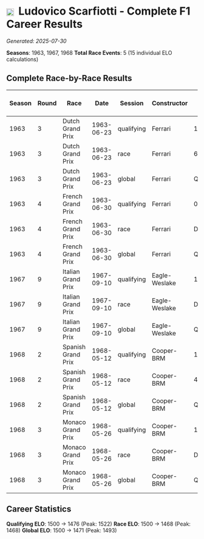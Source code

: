# <img src="https://upload.wikimedia.org/wikipedia/commons/0/03/Flag_of_Italy.svg" alt="Italy" width="20" height="auto" style="vertical-align: middle; margin-right: 5px;" onerror="this.outerHTML='🇮🇹'; this.style.marginRight='5px';"/> Ludovico Scarfiotti - Complete F1 Career Results

*Generated: 2025-07-30*

**Seasons**: 1963, 1967, 1968
**Total Race Events**: 5 (15 individual ELO calculations)

## Complete Race-by-Race Results

| Season | Round | Race | Date | Session | Constructor | Position | Starting ELO | ELO Change | Final ELO | Teammate | Teammate Position | Teammate Starting ELO | Teammate ELO Change | Teammate Final ELO |
|--------|-------|------|------|---------|-------------|----------|--------------|------------|-----------|----------|-------------------|----------------------|---------------------|-------------------|
| 1963 | 3 | Dutch Grand Prix | 1963-06-23 | qualifying | Ferrari | 11 | 1500 | -23 | 1477 | <img src="https://upload.wikimedia.org/wikipedia/commons/thumb/8/83/Flag_of_the_United_Kingdom_%283-5%29.svg/512px-Flag_of_the_United_Kingdom_%283-5%29.svg.png?20250726143817" alt="United Kingdom" width="20" height="auto" style="vertical-align: middle; margin-right: 5px;" onerror="this.outerHTML='🇬🇧'; this.style.marginRight='5px';"/> John Surtees | 5 | N/A | N/A | N/A |
| 1963 | 3 | Dutch Grand Prix | 1963-06-23 | race | Ferrari | 6 | 1500 | -32 | 1468 | <img src="https://upload.wikimedia.org/wikipedia/commons/thumb/8/83/Flag_of_the_United_Kingdom_%283-5%29.svg/512px-Flag_of_the_United_Kingdom_%283-5%29.svg.png?20250726143817" alt="United Kingdom" width="20" height="auto" style="vertical-align: middle; margin-right: 5px;" onerror="this.outerHTML='🇬🇧'; this.style.marginRight='5px';"/> John Surtees | 3 | N/A | N/A | N/A |
| 1963 | 3 | Dutch Grand Prix | 1963-06-23 | global | Ferrari | Q:11/R:6 | 1500 | -29 | 1471 | <img src="https://upload.wikimedia.org/wikipedia/commons/thumb/8/83/Flag_of_the_United_Kingdom_%283-5%29.svg/512px-Flag_of_the_United_Kingdom_%283-5%29.svg.png?20250726143817" alt="United Kingdom" width="20" height="auto" style="vertical-align: middle; margin-right: 5px;" onerror="this.outerHTML='🇬🇧'; this.style.marginRight='5px';"/> John Surtees | Q:5/R:3 | N/A | N/A | N/A |
| 1963 | 4 | French Grand Prix | 1963-06-30 | qualifying | Ferrari | 0 | 1477 | +45 | 1522 | <img src="https://upload.wikimedia.org/wikipedia/commons/thumb/8/83/Flag_of_the_United_Kingdom_%283-5%29.svg/512px-Flag_of_the_United_Kingdom_%283-5%29.svg.png?20250726143817" alt="United Kingdom" width="20" height="auto" style="vertical-align: middle; margin-right: 5px;" onerror="this.outerHTML='🇬🇧'; this.style.marginRight='5px';"/> John Surtees | 4 | N/A | N/A | N/A |
| 1963 | 4 | French Grand Prix | 1963-06-30 | race | Ferrari | DNF | 1468 | N/A | 1468 | <img src="https://upload.wikimedia.org/wikipedia/commons/thumb/8/83/Flag_of_the_United_Kingdom_%283-5%29.svg/512px-Flag_of_the_United_Kingdom_%283-5%29.svg.png?20250726143817" alt="United Kingdom" width="20" height="auto" style="vertical-align: middle; margin-right: 5px;" onerror="this.outerHTML='🇬🇧'; this.style.marginRight='5px';"/> John Surtees | DNF | N/A | N/A | N/A |
| 1963 | 4 | French Grand Prix | 1963-06-30 | global | Ferrari | Q:0/R:DNF | 1471 | +14 | 1484 | <img src="https://upload.wikimedia.org/wikipedia/commons/thumb/8/83/Flag_of_the_United_Kingdom_%283-5%29.svg/512px-Flag_of_the_United_Kingdom_%283-5%29.svg.png?20250726143817" alt="United Kingdom" width="20" height="auto" style="vertical-align: middle; margin-right: 5px;" onerror="this.outerHTML='🇬🇧'; this.style.marginRight='5px';"/> John Surtees | Q:4/R:DNF | N/A | N/A | N/A |
| 1967 | 9 | Italian Grand Prix | 1967-09-10 | qualifying | Eagle-Weslake | 10 | 1500 | -25 | 1475 | <img src="https://upload.wikimedia.org/wikipedia/commons/a/a4/Flag_of_the_United_States.svg" alt="United States" width="20" height="auto" style="vertical-align: middle; margin-right: 5px;" onerror="this.outerHTML='🇺🇸'; this.style.marginRight='5px';"/> Dan Gurney | 5 | N/A | N/A | N/A |
| 1967 | 9 | Italian Grand Prix | 1967-09-10 | race | Eagle-Weslake | DNF | 1500 | N/A | 1500 | <img src="https://upload.wikimedia.org/wikipedia/commons/a/a4/Flag_of_the_United_States.svg" alt="United States" width="20" height="auto" style="vertical-align: middle; margin-right: 5px;" onerror="this.outerHTML='🇺🇸'; this.style.marginRight='5px';"/> Dan Gurney | DNF | N/A | N/A | N/A |
| 1967 | 9 | Italian Grand Prix | 1967-09-10 | global | Eagle-Weslake | Q:10/R:DNF | 1500 | -7 | 1493 | <img src="https://upload.wikimedia.org/wikipedia/commons/a/a4/Flag_of_the_United_States.svg" alt="United States" width="20" height="auto" style="vertical-align: middle; margin-right: 5px;" onerror="this.outerHTML='🇺🇸'; this.style.marginRight='5px';"/> Dan Gurney | Q:5/R:DNF | N/A | N/A | N/A |
| 1968 | 2 | Spanish Grand Prix | 1968-05-12 | qualifying | Cooper-BRM | 12 | 1475 | +34 | 1509 | <img src="https://upload.wikimedia.org/wikipedia/commons/thumb/8/83/Flag_of_the_United_Kingdom_%283-5%29.svg/512px-Flag_of_the_United_Kingdom_%283-5%29.svg.png?20250726143817" alt="United Kingdom" width="20" height="auto" style="vertical-align: middle; margin-right: 5px;" onerror="this.outerHTML='🇬🇧'; this.style.marginRight='5px';"/> Brian Redman | 13 | N/A | N/A | N/A |
| 1968 | 2 | Spanish Grand Prix | 1968-05-12 | race | Cooper-BRM | 4 | 1500 | -32 | 1468 | <img src="https://upload.wikimedia.org/wikipedia/commons/thumb/8/83/Flag_of_the_United_Kingdom_%283-5%29.svg/512px-Flag_of_the_United_Kingdom_%283-5%29.svg.png?20250726143817" alt="United Kingdom" width="20" height="auto" style="vertical-align: middle; margin-right: 5px;" onerror="this.outerHTML='🇬🇧'; this.style.marginRight='5px';"/> Brian Redman | 3 | N/A | N/A | N/A |
| 1968 | 2 | Spanish Grand Prix | 1968-05-12 | global | Cooper-BRM | Q:12/R:4 | 1493 | -12 | 1481 | <img src="https://upload.wikimedia.org/wikipedia/commons/thumb/8/83/Flag_of_the_United_Kingdom_%283-5%29.svg/512px-Flag_of_the_United_Kingdom_%283-5%29.svg.png?20250726143817" alt="United Kingdom" width="20" height="auto" style="vertical-align: middle; margin-right: 5px;" onerror="this.outerHTML='🇬🇧'; this.style.marginRight='5px';"/> Brian Redman | Q:13/R:3 | N/A | N/A | N/A |
| 1968 | 3 | Monaco Grand Prix | 1968-05-26 | qualifying | Cooper-BRM | 15 | 1509 | -33 | 1476 | Lucien Bianchi | 14 | N/A | N/A | N/A |
| 1968 | 3 | Monaco Grand Prix | 1968-05-26 | race | Cooper-BRM | DNF | 1468 | N/A | 1468 | Lucien Bianchi | DNF | N/A | N/A | N/A |
| 1968 | 3 | Monaco Grand Prix | 1968-05-26 | global | Cooper-BRM | Q:15/R:DNF | 1481 | -10 | 1471 | Lucien Bianchi | Q:14/R:DNF | N/A | N/A | N/A |

## Career Statistics

**Qualifying ELO**: 1500 → 1476 (Peak: 1522)
**Race ELO**: 1500 → 1468 (Peak: 1468)
**Global ELO**: 1500 → 1471 (Peak: 1493)
